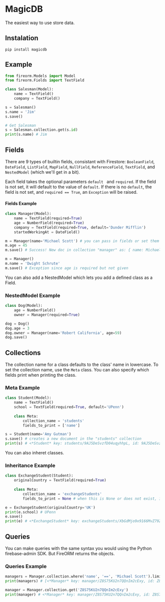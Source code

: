 # MagicDB
The easiest way to use store data.

## Instalation
```
pip install magicdb
```

## Example
```python
from fireorm.Models import Model
from fireorm.Fields import TextField

class Salesman(Model):
    name = TextField()
    company = TextField()

s = Salesman()
s.name = 'Jim'
s.save()

# Get Salesman
s = Salesman.collection.get(s.id)
print(s.name) # Jim
```

## Fields
There are 9 types of builtin fields, consistant with Firestore: `BooleanField`, `DateField`, `ListField`, `MapField`, `NullField`, `ReferenceField`, `TextField`, and `NestedModel` (which we'll get in a bit).

Each field takes the optional parameters `default ` and `required`. If the field is not set, it will default to the value of `default`. If there is no `default`, the field is not set, and `required == True`, an `Exception` will be raised.


#### Fields Example
```python
class Manager(Model):
	name = TextField(required=True)
	age = NumberField(required=True)
	company = TextField(required=True, default='Dunder Mifflin')
	startedWorkingAt = DateField()

m = Manager(name='Michael Scott') # you can pass in fields or set them later
m.age = 45
m.save() # Success! New doc in collection "manager" as: { name: Michael Scott, age: 45, company: Dunder Mifflin }

m = Manager()
m.name = 'Dwight Schrute'
m.save() # Exception since age is required but not given

```

You can also add a NestedModel which lets you add a defined class as a Field.

### NestedModel Example
```python
class Dog(Model):
	age = NumberField()
	owner = Manager(required=True)

dog = Dog()
dog.age = 3
dog.owner = Manager(name='Robert California', age=59)
dog.save()

```


## Collections
The collection name for a class defaults to the class' name in lowercase. To set the collection name, use the `Meta` class. You can also specify which fields print when printing the class.

### Meta Example

```python
class Student(Model):
	name = TextField()
	school = TextField(required=True, default='UPenn')
	
	class Meta:
		collection_name = 'students'
		fields_to_print = ['name']

s = Student(name='Amy Gutman')
s.save() # creates a new document in the "students" collection
print(s) # <*Student* key: students/9AJ5DeSvzfD04uqyhhpL, id: 9AJ5DeSvzfD04uqyhhpL, name: Amy Gutman>

```

You can also inheret classes.

### Inheritance Example
```python
class ExchangeStudent(Student):
	originalCountry = TextField(required=True)
	
	class Meta:
		collection_name = 'exchangeStudents'
		fields_to_print = None # when this is None or does not exist, it prints all fields. When it is [] it only prints the defaults (key and id).

e = ExchangeStudent(originalCountry='UK')
print(e.school) # UPenn
e.save()
print(e) # <*ExchangeStudent* key: exchangeStudents/XbGdMjo9x9166MvZ79Zr, id: XbGdMjo9x9166MvZ79Zr, name: None, originalCountry: UK, school: UPenn>
```

## Queries
You can make queries with the same syntax you would using the Python firebase-admin SDK. But FireORM returns the objects.

### Queries Example
```python
managers = Manager.collection.where('name', '==', 'Michael Scott').limit(1).stream()
print(managers) # [<*Manager* key: manager/Z8S75KU2n7QQnIm2cExy, id: Z8S75KU2n7QQnIm2cExy, age: 45, company: Dunder Mifflin, name: Michael Scott, startedWorkingAt: None>]

manager = Manager.collection.get('Z8S75KU2n7QQnIm2cExy')
print(manager) # <*Manager* key: manager/Z8S75KU2n7QQnIm2cExy, id: Z8S75KU2n7QQnIm2cExy, age: 45, company: Dunder Mifflin, name: Michael Scott, startedWorkingAt: None>
```
